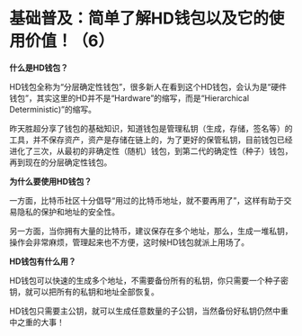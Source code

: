 # 基础普及：简单了解HD钱包以及它的使用价值！（6）

**什么是HD钱包？**



 

HD钱包全称为“分层确定性钱包”，很多新人在看到这个HD钱包，会认为是“硬件钱包”，其实这里的HD并不是“Hardware”的缩写，而是“Hierarchical Deterministic)”的缩写。

 

昨天胜超分享了钱包的基础知识，知道钱包是管理私钥（生成，存储，签名等）的工具，并不保存资产，资产是存储在链上的，为了更好的保管私钥，目前钱包已经进化了三次，从最初的非确定性（随机）钱包，到第二代的确定性（种子）钱包，再到现在的分层确定性钱包。



 **为什么要使用HD钱包？**



 

一方面，比特币社区十分倡导“用过的比特币地址，就不要再用了”，这样有助于交易隐私的保护和地址的安全性。

 

另一方面，当你拥有大量的比特币，建议保存在多个地址，那么，生成一堆私钥，操作会非常麻烦，管理起来也不方便，这时候HD钱包就派上用场了。

 

**HD钱包有什么用？**

 

HD钱包可以快速的生成多个地址，不需要备份所有的私钥，你只需要一个种子密钥，就可以把所有的私钥和地址全部恢复。

 

HD钱包只需要主公钥，就可以生成任意数量的子公钥，当然备份好私钥仍然中重中之重的大事！








